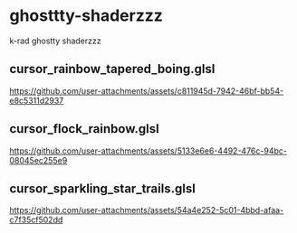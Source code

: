 # ghosttty-shaderzzz
k-rad ghostty shaderzzz

## cursor_rainbow_tapered_boing.glsl
https://github.com/user-attachments/assets/c811945d-7942-46bf-bb54-e8c5311d2937

## cursor_flock_rainbow.glsl
https://github.com/user-attachments/assets/5133e6e6-4492-476c-94bc-08045ec255e9

## cursor_sparkling_star_trails.glsl
https://github.com/user-attachments/assets/54a4e252-5c01-4bbd-afaa-c7f35cf502dd
